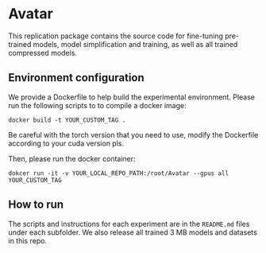 # Avatar

This replication package contains the source code for fine-tuning pre-trained models, model simplification and training, as well as all trained compressed models.

## Environment configuration

We provide a Dockerfile to help build the experimental environment. Please run the following scripts to to compile a docker image:
```
docker build -t YOUR_CUSTOM_TAG .
```
Be careful with the torch version that you need to use, modify the Dockerfile according to your cuda version pls.

Then, please run the docker container:
```
dokcer run -it -v YOUR_LOCAL_REPO_PATH:/root/Avatar --gpus all YOUR_CUSTOM_TAG
```

## How to run

The scripts and instructions for each experiment are in the `README.md` files under each subfolder. We also release all trained 3 MB models and datasets in this repo. 
